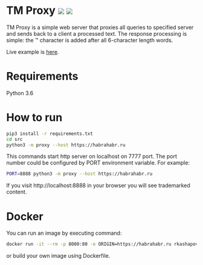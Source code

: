TM Proxy <img src="https://travis-ci.org/rkashapov/tmproxy.svg?branch=master" />
<img src="https://codecov.io/gh/rkashapov/tmproxy/branch/master/graph/badge.svg" />
========

TM Proxy is a simple web server that proxies all queries to specified server and sends back to a client a processed text.
The response processing is simple: the ™ character is added after all 6-character length words.

Live example is [here](https://still-ridge-34585.herokuapp.com).

Requirements
============
Python 3.6

How to run
==========
```bash
pip3 install -r requirements.txt
cd src
python3 -m proxy --host https://habrahabr.ru
```
This commands start http server on localhost on 7777 port.
The port number could be configured by PORT environment variable.
For example:
```bash
PORT=8888 python3 -m proxy --host https://habrahabr.ru
```

If you visit http://localhost:8888 in your browser you will see trademarked content.

Docker
======
You can run an image by executing command:
```bash
docker run -it --rm -p 8000:80 -e ORIGIN=https://habrahabr.ru rkashapov/tmproxy  
```
or build your own image using Dockerfile.